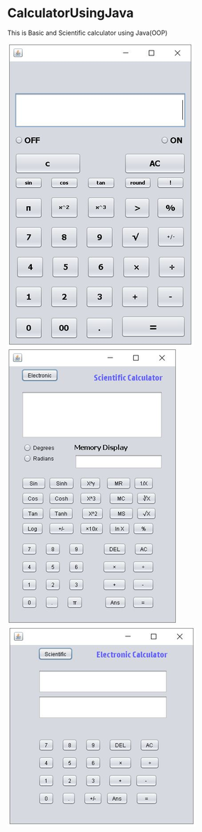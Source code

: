 # CalculatorUsingJava
This is Basic and Scientific calculator using Java(OOP)

[<img src="0_Images/01.JPG">](0_Images/01.JPG)
[<img src="0_Images/03.JPG">](0_Images/03.JPG)
[<img src="0_Images/02.JPG">](0_Images/02.JPG)
